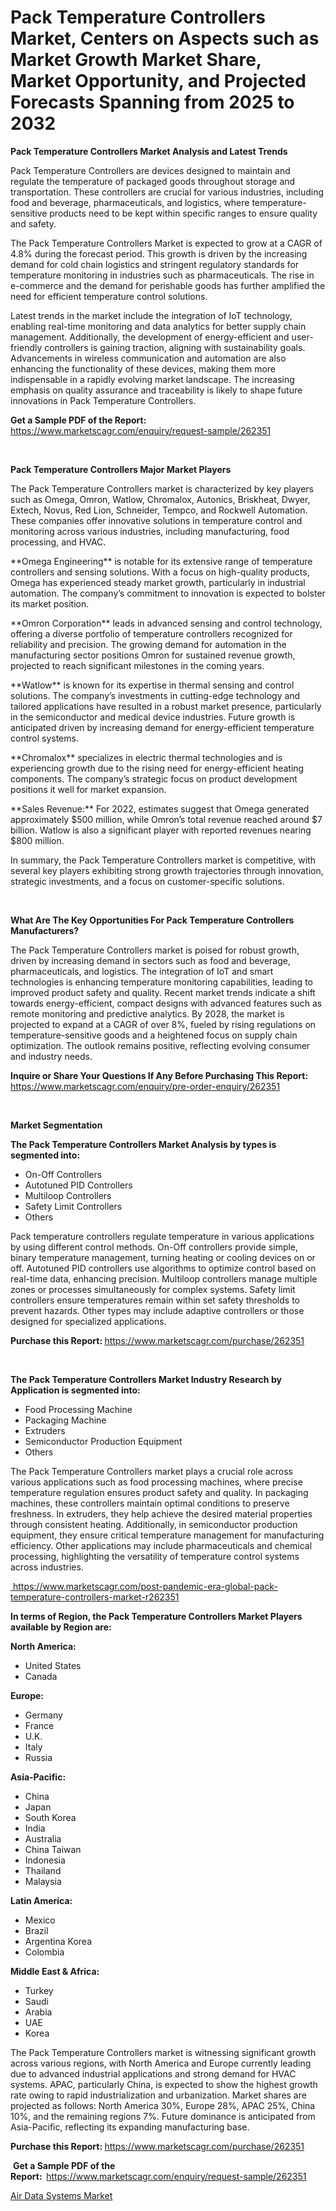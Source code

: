 <p><h1>Pack Temperature Controllers Market, Centers on Aspects such as Market Growth Market Share, Market Opportunity, and Projected Forecasts Spanning from 2025 to 2032</h1></p><p><strong>Pack Temperature Controllers Market Analysis and Latest Trends</strong></p>
<p><p>Pack Temperature Controllers are devices designed to maintain and regulate the temperature of packaged goods throughout storage and transportation. These controllers are crucial for various industries, including food and beverage, pharmaceuticals, and logistics, where temperature-sensitive products need to be kept within specific ranges to ensure quality and safety.</p><p>The Pack Temperature Controllers Market is expected to grow at a CAGR of 4.8% during the forecast period. This growth is driven by the increasing demand for cold chain logistics and stringent regulatory standards for temperature monitoring in industries such as pharmaceuticals. The rise in e-commerce and the demand for perishable goods has further amplified the need for efficient temperature control solutions.</p><p>Latest trends in the market include the integration of IoT technology, enabling real-time monitoring and data analytics for better supply chain management. Additionally, the development of energy-efficient and user-friendly controllers is gaining traction, aligning with sustainability goals. Advancements in wireless communication and automation are also enhancing the functionality of these devices, making them more indispensable in a rapidly evolving market landscape. The increasing emphasis on quality assurance and traceability is likely to shape future innovations in Pack Temperature Controllers.</p></p>
<p><strong>Get a Sample PDF of the Report:&nbsp;</strong> <a href="https://www.marketscagr.com/enquiry/request-sample/262351?utm_campaign=3561&utm_medium=2&utm_source=Github&utm_content=ia&utm_term=30032025&utm_id=pack-temperature-controllers">https://www.marketscagr.com/enquiry/request-sample/262351</a></p>
<p>&nbsp;</p>
<p><strong>Pack Temperature Controllers Major Market Players</strong></p>
<p><p>The Pack Temperature Controllers market is characterized by key players such as Omega, Omron, Watlow, Chromalox, Autonics, Briskheat, Dwyer, Extech, Novus, Red Lion, Schneider, Tempco, and Rockwell Automation. These companies offer innovative solutions in temperature control and monitoring across various industries, including manufacturing, food processing, and HVAC.</p><p>**Omega Engineering** is notable for its extensive range of temperature controllers and sensing solutions. With a focus on high-quality products, Omega has experienced steady market growth, particularly in industrial automation. The company’s commitment to innovation is expected to bolster its market position.</p><p>**Omron Corporation** leads in advanced sensing and control technology, offering a diverse portfolio of temperature controllers recognized for reliability and precision. The growing demand for automation in the manufacturing sector positions Omron for sustained revenue growth, projected to reach significant milestones in the coming years.</p><p>**Watlow** is known for its expertise in thermal sensing and control solutions. The company’s investments in cutting-edge technology and tailored applications have resulted in a robust market presence, particularly in the semiconductor and medical device industries. Future growth is anticipated driven by increasing demand for energy-efficient temperature control systems.</p><p>**Chromalox** specializes in electric thermal technologies and is experiencing growth due to the rising need for energy-efficient heating components. The company’s strategic focus on product development positions it well for market expansion.</p><p>**Sales Revenue:** For 2022, estimates suggest that Omega generated approximately $500 million, while Omron’s total revenue reached around $7 billion. Watlow is also a significant player with reported revenues nearing $800 million.</p><p>In summary, the Pack Temperature Controllers market is competitive, with several key players exhibiting strong growth trajectories through innovation, strategic investments, and a focus on customer-specific solutions.</p></p>
<p>&nbsp;</p>
<p><strong>What Are The Key Opportunities For Pack Temperature Controllers Manufacturers?</strong></p>
<p><p>The Pack Temperature Controllers market is poised for robust growth, driven by increasing demand in sectors such as food and beverage, pharmaceuticals, and logistics. The integration of IoT and smart technologies is enhancing temperature monitoring capabilities, leading to improved product safety and quality. Recent market trends indicate a shift towards energy-efficient, compact designs with advanced features such as remote monitoring and predictive analytics. By 2028, the market is projected to expand at a CAGR of over 8%, fueled by rising regulations on temperature-sensitive goods and a heightened focus on supply chain optimization. The outlook remains positive, reflecting evolving consumer and industry needs.</p></p>
<p><strong>Inquire or Share Your Questions If Any Before Purchasing This Report:</strong> <a href="https://www.marketscagr.com/enquiry/pre-order-enquiry/262351?utm_campaign=3561&utm_medium=2&utm_source=Github&utm_content=ia&utm_term=30032025&utm_id=pack-temperature-controllers">https://www.marketscagr.com/enquiry/pre-order-enquiry/262351</a></p>
<p>&nbsp;</p>
<p><strong>Market Segmentation</strong></p>
<p><strong>The Pack Temperature Controllers Market Analysis by types is segmented into:</strong></p>
<p><ul><li>On-Off Controllers</li><li>Autotuned PID Controllers</li><li>Multiloop Controllers</li><li>Safety Limit Controllers</li><li>Others</li></ul></p>
<p><p>Pack temperature controllers regulate temperature in various applications by using different control methods. On-Off controllers provide simple, binary temperature management, turning heating or cooling devices on or off. Autotuned PID controllers use algorithms to optimize control based on real-time data, enhancing precision. Multiloop controllers manage multiple zones or processes simultaneously for complex systems. Safety limit controllers ensure temperatures remain within set safety thresholds to prevent hazards. Other types may include adaptive controllers or those designed for specialized applications.</p></p>
<p><strong>Purchase this Report:&nbsp;</strong><a href="https://www.marketscagr.com/purchase/262351?utm_campaign=3561&utm_medium=2&utm_source=Github&utm_content=ia&utm_term=30032025&utm_id=pack-temperature-controllers">https://www.marketscagr.com/purchase/262351</a></p>
<p>&nbsp;</p>
<p><strong>The Pack Temperature Controllers Market Industry Research by Application is segmented into:</strong></p>
<p><ul><li>Food Processing Machine</li><li>Packaging Machine</li><li>Extruders</li><li>Semiconductor Production Equipment</li><li>Others</li></ul></p>
<p><p>The Pack Temperature Controllers market plays a crucial role across various applications such as food processing machines, where precise temperature regulation ensures product safety and quality. In packaging machines, these controllers maintain optimal conditions to preserve freshness. In extruders, they help achieve the desired material properties through consistent heating. Additionally, in semiconductor production equipment, they ensure critical temperature management for manufacturing efficiency. Other applications may include pharmaceuticals and chemical processing, highlighting the versatility of temperature control systems across industries.</p></p>
<p><a href="https://www.marketscagr.com/post-pandemic-era-global-pack-temperature-controllers-market-r262351?utm_campaign=3561&utm_medium=2&utm_source=Github&utm_content=ia&utm_term=30032025&utm_id=pack-temperature-controllers">&nbsp;https://www.marketscagr.com/post-pandemic-era-global-pack-temperature-controllers-market-r262351</a></p>
<p><strong>In terms of Region, the Pack Temperature Controllers Market Players available by Region are:</strong></p>
<p>
    <p> <strong> North America: </strong>
        <ul>
            <li>United States</li>
            <li>Canada</li>
        </ul>
        </p> 
    <p> <strong> Europe: </strong>
        <ul>
            <li>Germany</li>
            <li>France</li>
            <li>U.K.</li>
            <li>Italy</li>
            <li>Russia</li>
        </ul>
        </p> 
    <p> <strong> Asia-Pacific: </strong>
        <ul>
            <li>China</li>
            <li>Japan</li>
            <li>South Korea</li>
            <li>India</li>
            <li>Australia</li>
            <li>China Taiwan</li>
            <li>Indonesia</li>
            <li>Thailand</li>
            <li>Malaysia</li>
        </ul>
        </p> 
    <p> <strong> Latin America: </strong>
        <ul>
            <li>Mexico</li>
            <li>Brazil</li>
            <li>Argentina Korea</li>
            <li>Colombia</li>
        </ul>
        </p> 
    <p> <strong> Middle East & Africa: </strong>
        <ul>
            <li>Turkey</li>
            <li>Saudi</li>
            <li>Arabia</li>
            <li>UAE</li>
            <li>Korea</li>
        </ul>
    </p>
    </p>
<p><p>The Pack Temperature Controllers market is witnessing significant growth across various regions, with North America and Europe currently leading due to advanced industrial applications and strong demand for HVAC systems. APAC, particularly China, is expected to show the highest growth rate owing to rapid industrialization and urbanization. Market shares are projected as follows: North America 30%, Europe 28%, APAC 25%, China 10%, and the remaining regions 7%. Future dominance is anticipated from Asia-Pacific, reflecting its expanding manufacturing base.</p></p>
<p><strong>Purchase this Report: </strong><a href="https://www.marketscagr.com/purchase/262351?utm_campaign=3561&utm_medium=2&utm_source=Github&utm_content=ia&utm_term=30032025&utm_id=pack-temperature-controllers">https://www.marketscagr.com/purchase/262351</a></p>
<p>&nbsp;<strong>Get a Sample PDF of the Report:&nbsp;&nbsp;</strong><a href="https://www.marketscagr.com/enquiry/request-sample/262351?utm_campaign=3561&utm_medium=2&utm_source=Github&utm_content=ia&utm_term=30032025&utm_id=pack-temperature-controllers">https://www.marketscagr.com/enquiry/request-sample/262351</a></p>
<p><strong></strong></p>
<p><p><a href="https://github.com/baatetoshda/Market-Research-Report-List-1/blob/main/air-data-systems-market.md?utm_campaign=3561&utm_medium=2&utm_source=Github&utm_content=ia&utm_term=30032025&utm_id=pack-temperature-controllers">Air Data Systems Market</a></p></p>